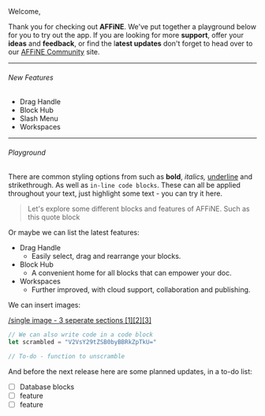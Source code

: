 Welcome,

Thank you for checking out **AFFiNE**. We've put together a playground below for you to try out the app. If you are looking for more **support**, offer your **ideas** and **feedback**, or find the l**atest updates** don't forget to head over to our [AFFiNE Community](https://community.affine.pro/home) site.

* * *

###### New Features

*   Drag Handle
*   Block Hub
*   Slash Menu
*   Workspaces

* * *

###### Playground

There are common styling options from such as **bold**, _italics,_ <u>underline</u> and strikethrough. As well as `in-line code blocks`. These can all be applied throughout your text, just highlight some text - you can try it here.

> Let's explore some different blocks and features of AFFiNE. Such as this quote block

Or maybe we can list the latest features:

*   Drag Handle
    *   Easily select, drag and rearrange your blocks.
*   Block Hub
    *   A convenient home for all blocks that can empower your doc.
*   Workspaces
    *   Further improved, with cloud support, collaboration and publishing.

We can insert images:

<u>/single image - 3 seperate sections [1][2][3]</u>

```JavaScript
// We can also write code in a code block
let scrambled = "V2VsY29tZSB0byBBRkZpTkU="

// To-do - function to unscramble
```

And before the next release here are some planned updates, in a to-do list:

*   [ ] Database blocks
*   [ ] feature
*   [ ] feature
